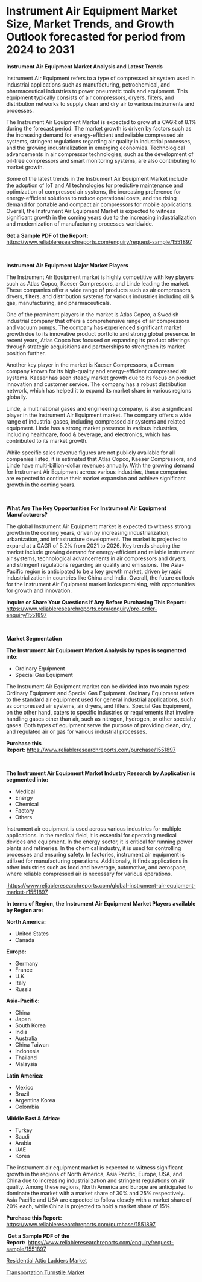 <p><h1>Instrument Air Equipment Market Size, Market Trends, and Growth Outlook forecasted for period from 2024 to 2031</h1></p><p><strong>Instrument Air Equipment Market Analysis and Latest Trends</strong></p>
<p><p>Instrument Air Equipment refers to a type of compressed air system used in industrial applications such as manufacturing, petrochemical, and pharmaceutical industries to power pneumatic tools and equipment. This equipment typically consists of air compressors, dryers, filters, and distribution networks to supply clean and dry air to various instruments and processes.</p><p>The Instrument Air Equipment Market is expected to grow at a CAGR of 8.1% during the forecast period. The market growth is driven by factors such as the increasing demand for energy-efficient and reliable compressed air systems, stringent regulations regarding air quality in industrial processes, and the growing industrialization in emerging economies. Technological advancements in air compressor technologies, such as the development of oil-free compressors and smart monitoring systems, are also contributing to market growth.</p><p>Some of the latest trends in the Instrument Air Equipment Market include the adoption of IoT and AI technologies for predictive maintenance and optimization of compressed air systems, the increasing preference for energy-efficient solutions to reduce operational costs, and the rising demand for portable and compact air compressors for mobile applications. Overall, the Instrument Air Equipment Market is expected to witness significant growth in the coming years due to the increasing industrialization and modernization of manufacturing processes worldwide.</p></p>
<p><strong>Get a Sample PDF of the Report:&nbsp;</strong> <a href="https://www.reliableresearchreports.com/enquiry/request-sample/1551897">https://www.reliableresearchreports.com/enquiry/request-sample/1551897</a></p>
<p>&nbsp;</p>
<p><strong>Instrument Air Equipment Major Market Players</strong></p>
<p><p>The Instrument Air Equipment market is highly competitive with key players such as Atlas Copco, Kaeser Compressors, and Linde leading the market. These companies offer a wide range of products such as air compressors, dryers, filters, and distribution systems for various industries including oil & gas, manufacturing, and pharmaceuticals.</p><p>One of the prominent players in the market is Atlas Copco, a Swedish industrial company that offers a comprehensive range of air compressors and vacuum pumps. The company has experienced significant market growth due to its innovative product portfolio and strong global presence. In recent years, Atlas Copco has focused on expanding its product offerings through strategic acquisitions and partnerships to strengthen its market position further.</p><p>Another key player in the market is Kaeser Compressors, a German company known for its high-quality and energy-efficient compressed air systems. Kaeser has seen steady market growth due to its focus on product innovation and customer service. The company has a robust distribution network, which has helped it to expand its market share in various regions globally.</p><p>Linde, a multinational gases and engineering company, is also a significant player in the Instrument Air Equipment market. The company offers a wide range of industrial gases, including compressed air systems and related equipment. Linde has a strong market presence in various industries, including healthcare, food & beverage, and electronics, which has contributed to its market growth.</p><p>While specific sales revenue figures are not publicly available for all companies listed, it is estimated that Atlas Copco, Kaeser Compressors, and Linde have multi-billion-dollar revenues annually. With the growing demand for Instrument Air Equipment across various industries, these companies are expected to continue their market expansion and achieve significant growth in the coming years.</p></p>
<p>&nbsp;</p>
<p><strong>What Are The Key Opportunities For Instrument Air Equipment Manufacturers?</strong></p>
<p><p>The global Instrument Air Equipment market is expected to witness strong growth in the coming years, driven by increasing industrialization, urbanization, and infrastructure development. The market is projected to expand at a CAGR of 5.2% from 2021 to 2026. Key trends shaping the market include growing demand for energy-efficient and reliable instrument air systems, technological advancements in air compressors and dryers, and stringent regulations regarding air quality and emissions. The Asia-Pacific region is anticipated to be a key growth market, driven by rapid industrialization in countries like China and India. Overall, the future outlook for the Instrument Air Equipment market looks promising, with opportunities for growth and innovation.</p></p>
<p><strong>Inquire or Share Your Questions If Any Before Purchasing This Report:</strong> <a href="https://www.reliableresearchreports.com/enquiry/pre-order-enquiry/1551897">https://www.reliableresearchreports.com/enquiry/pre-order-enquiry/1551897</a></p>
<p>&nbsp;</p>
<p><strong>Market Segmentation</strong></p>
<p><strong>The Instrument Air Equipment Market Analysis by types is segmented into:</strong></p>
<p><ul><li>Ordinary Equipment</li><li>Special Gas Equipment</li></ul></p>
<p><p>The Instrument Air Equipment market can be divided into two main types: Ordinary Equipment and Special Gas Equipment. Ordinary Equipment refers to the standard air equipment used for general industrial applications, such as compressed air systems, air dryers, and filters. Special Gas Equipment, on the other hand, caters to specific industries or requirements that involve handling gases other than air, such as nitrogen, hydrogen, or other specialty gases. Both types of equipment serve the purpose of providing clean, dry, and regulated air or gas for various industrial processes.</p></p>
<p><strong>Purchase this Report:&nbsp;</strong><a href="https://www.reliableresearchreports.com/purchase/1551897">https://www.reliableresearchreports.com/purchase/1551897</a></p>
<p>&nbsp;</p>
<p><strong>The Instrument Air Equipment Market Industry Research by Application is segmented into:</strong></p>
<p><ul><li>Medical</li><li>Energy</li><li>Chemical</li><li>Factory</li><li>Others</li></ul></p>
<p><p>Instrument air equipment is used across various industries for multiple applications. In the medical field, it is essential for operating medical devices and equipment. In the energy sector, it is critical for running power plants and refineries. In the chemical industry, it is used for controlling processes and ensuring safety. In factories, instrument air equipment is utilized for manufacturing operations. Additionally, it finds applications in other industries such as food and beverage, automotive, and aerospace, where reliable compressed air is necessary for various operations.</p></p>
<p><a href="https://www.reliableresearchreports.com/global-instrument-air-equipment-market-r1551897">&nbsp;https://www.reliableresearchreports.com/global-instrument-air-equipment-market-r1551897</a></p>
<p><strong>In terms of Region, the Instrument Air Equipment Market Players available by Region are:</strong></p>
<p>
    <p> <strong> North America: </strong>
        <ul>
            <li>United States</li>
            <li>Canada</li>
        </ul>
        </p> 
    <p> <strong> Europe: </strong>
        <ul>
            <li>Germany</li>
            <li>France</li>
            <li>U.K.</li>
            <li>Italy</li>
            <li>Russia</li>
        </ul>
        </p> 
    <p> <strong> Asia-Pacific: </strong>
        <ul>
            <li>China</li>
            <li>Japan</li>
            <li>South Korea</li>
            <li>India</li>
            <li>Australia</li>
            <li>China Taiwan</li>
            <li>Indonesia</li>
            <li>Thailand</li>
            <li>Malaysia</li>
        </ul>
        </p> 
    <p> <strong> Latin America: </strong>
        <ul>
            <li>Mexico</li>
            <li>Brazil</li>
            <li>Argentina Korea</li>
            <li>Colombia</li>
        </ul>
        </p> 
    <p> <strong> Middle East & Africa: </strong>
        <ul>
            <li>Turkey</li>
            <li>Saudi</li>
            <li>Arabia</li>
            <li>UAE</li>
            <li>Korea</li>
        </ul>
    </p>
    </p>
<p><p>The instrument air equipment market is expected to witness significant growth in the regions of North America, Asia Pacific, Europe, USA, and China due to increasing industrialization and stringent regulations on air quality. Among these regions, North America and Europe are anticipated to dominate the market with a market share of 30% and 25% respectively. Asia Pacific and USA are expected to follow closely with a market share of 20% each, while China is projected to hold a market share of 15%.</p></p>
<p><strong>Purchase this Report: </strong><a href="https://www.reliableresearchreports.com/purchase/1551897">https://www.reliableresearchreports.com/purchase/1551897</a></p>
<p>&nbsp;<strong>Get a Sample PDF of the Report:&nbsp;&nbsp;</strong><a href="https://www.reliableresearchreports.com/enquiry/request-sample/1551897">https://www.reliableresearchreports.com/enquiry/request-sample/1551897</a></p>
<p><strong></strong></p>
<p><p><a href="https://github.com/mabutironaldo/Market-Research-Report-List-4/blob/main/residential-attic-ladders-market.md">Residential Attic Ladders Market</a></p><p><a href="https://github.com/biheemgalvinlouises6hokrh3h/Market-Research-Report-List-2/blob/main/transportation-turnstile-market.md">Transportation Turnstile Market</a></p></p>